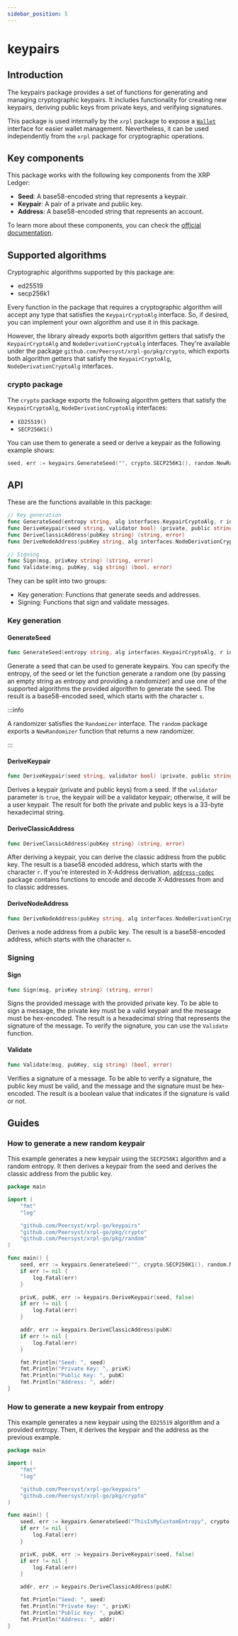 ```yaml
---
sidebar_position: 5
---
```


# keypairs

## Introduction 

The keypairs package provides a set of functions for generating and managing cryptographic keypairs. It includes functionality for creating new keypairs, deriving public keys from private keys, and verifying signatures.

This package is used internally by the `xrpl` package to expose a [`Wallet`](/docs/xrpl/wallet) interface for easier wallet management. Nevertheless, it can be used independently from the `xrpl` package for cryptographic operations.

## Key components

This package works with the following key components from the XRP Ledger:

- **Seed**: A base58-encoded string that represents a keypair.
- **Keypair**: A pair of a private and public key.
- **Address**: A base58-encoded string that represents an account.

To learn more about these components, you can check the [official documentation](https://xrpl.org/docs/concepts/accounts/cryptographic-keys).

## Supported algorithms

Cryptographic algorithms supported by this package are:

- ed25519
- secp256k1

 Every function in the package that requires a cryptographic algorithm will accept any type that satisfies the `KeypairCryptoAlg` interface. So, if desired, you can implement your own algorithm and use it in this package.

 However, the library already exports both algorithm getters that satisfy the `KeypairCryptoAlg` and `NodeDerivationCryptoAlg` interfaces. They're available under the package `github.com/Peersyst/xrpl-go/pkg/crypto`, which exports both algorithm getters that satisfy the `KeypairCryptoAlg`, `NodeDerivationCryptoAlg` interfaces.

### crypto package

The `crypto` package exports the following algorithm getters that satisfy the `KeypairCryptoAlg`, `NodeDerivationCryptoAlg` interfaces:

- `ED25519()`
- `SECP256K1()`

You can use them to generate a seed or derive a keypair as the following example shows:

```go
seed, err := keypairs.GenerateSeed("", crypto.SECP256K1(), random.NewRandomizer())
```

## API

These are the functions available in this package:

```go
// Key generation
func GenerateSeed(entropy string, alg interfaces.KeypairCryptoAlg, r interfaces.Randomizer) (string, error)
func DeriveKeypair(seed string, validator bool) (private, public string, err error)
func DeriveClassicAddress(pubKey string) (string, error)
func DeriveNodeAddress(pubKey string, alg interfaces.NodeDerivationCryptoAlg) (string, error)

// Signing
func Sign(msg, privKey string) (string, error)
func Validate(msg, pubKey, sig string) (bool, error)
```

They can be split into two groups:

- Key generation: Functions that generate seeds and addresses.
- Signing: Functions that sign and validate messages.

### Key generation

#### GenerateSeed

```go
func GenerateSeed(entropy string, alg interfaces.KeypairCryptoAlg, r interfaces.Randomizer) (string, error)
```

Generate a seed that can be used to generate keypairs. You can specify the entropy, of the seed or let the function generate a random one (by passing an empty string as entropy and providing a randomizer) and use one of the supported algorithms the provided algorithm to generate the seed. The result is a base58-encoded seed, which starts with the character `s`. 

:::info

A randomizer satisfies the `Randomizer` interface. The `random` package exports a `NewRandomizer` function that returns a new randomizer.

:::

#### DeriveKeypair

```go
func DeriveKeypair(seed string, validator bool) (private, public string, err error)
```

Derives a keypair (private and public keys) from a seed. If the `validator` parameter is `true`, the keypair will be a validator keypair; otherwise, it will be a user keypair. The result for both the private and public keys is a 33-byte hexadecimal string.


#### DeriveClassicAddress

```go
func DeriveClassicAddress(pubKey string) (string, error)
```

After deriving a keypair, you can derive the classic address from the public key. The result is a base58 encoded address, which starts with the character `r`. If you're interested in X-Address derivation, [`address-codec`](/docs/address-codec) package contains functions to encode and decode X-Addresses from and to classic addresses.

#### DeriveNodeAddress

```go
func DeriveNodeAddress(pubKey string, alg interfaces.NodeDerivationCryptoAlg) (string, error)
```

Derives a node address from a public key. The result is a base58-encoded address, which starts with the character `n`.

### Signing

#### Sign

```go
func Sign(msg, privKey string) (string, error)
```

Signs the provided message with the provided private key. To be able to sign a message, the private key must be a valid keypair and the message must be hex-encoded. The result is a hexadecimal string that represents the signature of the message. To verify the signature, you can use the `Validate` function.

#### Validate

```go
func Validate(msg, pubKey, sig string) (bool, error)
```

Verifies a signature of a message. To be able to verify a signature, the public key must be valid, and the message and the signature must be hex-encoded. The result is a boolean value that indicates if the signature is valid or not.

## Guides

### How to generate a new random keypair

This example generates a new keypair using the `SECP256K1` algorithm and a random entropy. It then derives a keypair from the seed and derives the classic address from the public key.

```go
package main

import (
	"fmt"
	"log"

	"github.com/Peersyst/xrpl-go/keypairs"
	"github.com/Peersyst/xrpl-go/pkg/crypto"
	"github.com/Peersyst/xrpl-go/pkg/random"
)

func main() {
	seed, err := keypairs.GenerateSeed("", crypto.SECP256K1(), random.NewRandomizer())
	if err != nil {
		log.Fatal(err)
	}

	privK, pubK, err := keypairs.DeriveKeypair(seed, false)
	if err != nil {
		log.Fatal(err)
	}

	addr, err := keypairs.DeriveClassicAddress(pubK)
	if err != nil {
		log.Fatal(err)
	}

	fmt.Println("Seed: ", seed)
	fmt.Println("Private Key: ", privK)
	fmt.Println("Public Key: ", pubK)
	fmt.Println("Address: ", addr)
}
```


### How to generate a new keypair from entropy

This example generates a new keypair using the `ED25519` algorithm and a provided entropy. Then, it derives the keypair and the address as the previous example.

```go
package main

import (
	"fmt"
	"log"

	"github.com/Peersyst/xrpl-go/keypairs"
	"github.com/Peersyst/xrpl-go/pkg/crypto"
)

func main() {
	seed, err := keypairs.GenerateSeed("ThisIsMyCustomEntropy", crypto.ED25519(), nil)
	if err != nil {
		log.Fatal(err)
	}

	privK, pubK, err := keypairs.DeriveKeypair(seed, false)
	if err != nil {
		log.Fatal(err)
	}

	addr, err := keypairs.DeriveClassicAddress(pubK)

	fmt.Println("Seed: ", seed)
	fmt.Println("Private Key: ", privK)
	fmt.Println("Public Key: ", pubK)
	fmt.Println("Address: ", addr)
}
```